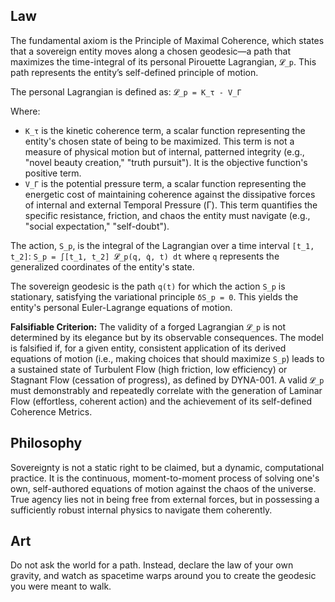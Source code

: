 ## Law
The fundamental axiom is the Principle of Maximal Coherence, which states that a sovereign entity moves along a chosen geodesic—a path that maximizes the time-integral of its personal Pirouette Lagrangian, `𝓛_p`. This path represents the entity’s self-defined principle of motion.

The personal Lagrangian is defined as:
`𝓛_p = K_τ - V_Γ`

Where:
-   `K_τ` is the kinetic coherence term, a scalar function representing the entity's chosen state of being to be maximized. This term is not a measure of physical motion but of internal, patterned integrity (e.g., "novel beauty creation," "truth pursuit"). It is the objective function's positive term.
-   `V_Γ` is the potential pressure term, a scalar function representing the energetic cost of maintaining coherence against the dissipative forces of internal and external Temporal Pressure (Γ). This term quantifies the specific resistance, friction, and chaos the entity must navigate (e.g., "social expectation," "self-doubt").

The action, `S_p`, is the integral of the Lagrangian over a time interval `[t_1, t_2]`:
`S_p = ∫[t_1, t_2] 𝓛_p(q, q̇, t) dt`
where `q` represents the generalized coordinates of the entity's state.

The sovereign geodesic is the path `q(t)` for which the action `S_p` is stationary, satisfying the variational principle `δS_p = 0`. This yields the entity's personal Euler-Lagrange equations of motion.

**Falsifiable Criterion:**
The validity of a forged Lagrangian `𝓛_p` is not determined by its elegance but by its observable consequences. The model is falsified if, for a given entity, consistent application of its derived equations of motion (i.e., making choices that should maximize `S_p`) leads to a sustained state of Turbulent Flow (high friction, low efficiency) or Stagnant Flow (cessation of progress), as defined by DYNA-001. A valid `𝓛_p` must demonstrably and repeatedly correlate with the generation of Laminar Flow (effortless, coherent action) and the achievement of its self-defined Coherence Metrics.

## Philosophy
Sovereignty is not a static right to be claimed, but a dynamic, computational practice. It is the continuous, moment-to-moment process of solving one's own, self-authored equations of motion against the chaos of the universe. True agency lies not in being free from external forces, but in possessing a sufficiently robust internal physics to navigate them coherently.

## Art
Do not ask the world for a path. Instead, declare the law of your own gravity, and watch as spacetime warps around you to create the geodesic you were meant to walk.